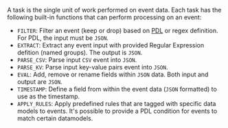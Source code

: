 A task is the single unit of work performed on event data.  Each task has the following built-in functions that can perform processing on an event:

- `FILTER`: Filter an event (keep or drop) based on [PDL](/pdl-reference) or regex definition.  For PDL, the input must be `JSON`.
- `EXTRACT`: Extract any event input with provided Regular Expression defition (named groups). The output is `JSON`.
- `PARSE_CSV`: Parse input `CSV` event into `JSON`.
- `PARSE_KV`: Parse input key-value pairs event into `JSON`.
- `EVAL`: Add, remove or rename fields within `JSON` data.  Both input and output are `JSON`.
- `TIMESTAMP`: Define a field from within the event data (`JSON` formatted) to use as the timestamp.
- `APPLY_RULES`: Apply predefined rules that are tagged with specific data models to events.  It's possible to provide a PDL condition for events to match certain datamodels.


